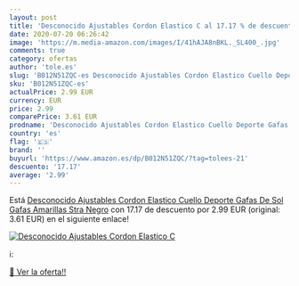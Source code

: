 ```yaml
---
layout: post
title: 'Desconocido Ajustables Cordon Elastico C al 17.17 % de descuento'
date: 2020-07-20 06:26:42
image: 'https://m.media-amazon.com/images/I/41hAJA8nBKL._SL400_.jpg'
comments: true
category: ofertas
author: 'tole.es'
slug: 'B012N51ZQC-es Desconocido Ajustables Cordon Elastico Cuello Deporte...'
sku: 'B012N51ZQC-es'
actualPrice: 2.99 EUR
currency: EUR
price: 2.99
comparePrice: 3.61 EUR
prodname: 'Desconocido Ajustables Cordon Elastico Cuello Deporte Gafas De Sol Gafas Amarillas Stra Negro'
country: 'es'
flag: '🇪🇸'
brand: ''
buyurl: 'https://www.amazon.es/dp/B012N51ZQC/?tag=tolees-21'
descuento: '17.17'
average: '2.99'
---
```


Está [Desconocido Ajustables Cordon Elastico Cuello Deporte Gafas De Sol Gafas Amarillas Stra Negro](https://www.amazon.es/dp/B012N51ZQC/?tag=tolees-21) con 17.17 de descuento por 2.99 EUR (original: 3.61 EUR) en el siguiente enlace!

[![Desconocido Ajustables Cordon Elastico C](https://m.media-amazon.com/images/I/41hAJA8nBKL._SL400_.jpg)](https://www.amazon.es/dp/B012N51ZQC/?tag=tolees-21)

ℹ️:


[🛒 Ver la oferta!!](https://www.amazon.es/dp/B012N51ZQC/?tag=tolees-21)
